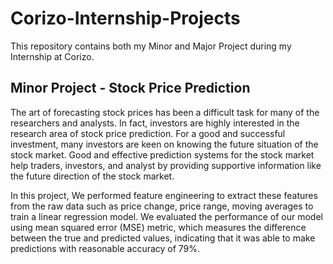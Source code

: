 # Corizo-Internship-Projects
This repository contains both my Minor and Major Project during my Internship at Corizo.


## Minor Project - Stock Price Prediction

The art of forecasting stock prices has been a difficult task for many of the researchers and analysts. In fact, investors are highly interested in the research area of stock price prediction. For a good and successful investment, many investors are keen on knowing the future situation of the stock market. Good and effective prediction systems for the stock market help traders, investors, and analyst by providing supportive information like the future direction of the stock market.

In this project, We performed feature engineering to extract these features from the raw data such as price change, price range, moving averages to train a linear regression model. We evaluated the performance of our model using mean squared error (MSE) metric, which measures the difference between the true and predicted values, indicating that it was able to make predictions with reasonable accuracy of 79%.

